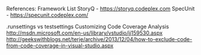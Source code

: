References:
Framework List
StoryQ - https://storyq.codeplex.com
SpecUnit - https://specunit.codeplex.com/

.runsettings vs testsettings
Customizing Code Coverage Analysis
http://msdn.microsoft.com/en-us/library/vstudio/jj159530.aspx
http://geekswithblogs.net/terje/archive/2013/12/04/how-to-exclude-code-from-code-coverage-in-visual-studio.aspx